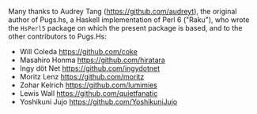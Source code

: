 
Many thanks to Audrey Tang (<https://github.com/audreyt>), the original author of
Pugs.hs, a Haskell implementation of Perl 6 ("Raku"), who wrote the `HsPerl5` package
on which the present package is based, and to the other contributors to Pugs.Hs:

- Will Coleda <https://github.com/coke>
- Masahiro Honma <https://github.com/hiratara>
- Ingy döt Net <https://github.com/ingydotnet>
- Moritz Lenz <https://github.com/moritz>
- Zohar Kelrich <https://github.com/lumimies>
- Lewis Wall <https://github.com/quietfanatic>
- Yoshikuni Jujo <https://github.com/YoshikuniJujo>

